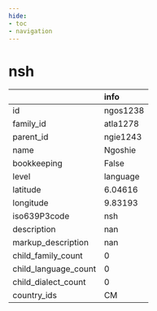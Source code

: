 ```yaml
---
hide:
- toc
- navigation
---
```

# nsh
|                      | info     |
|:---------------------|:---------|
| id                   | ngos1238 |
| family_id            | atla1278 |
| parent_id            | ngie1243 |
| name                 | Ngoshie  |
| bookkeeping          | False    |
| level                | language |
| latitude             | 6.04616  |
| longitude            | 9.83193  |
| iso639P3code         | nsh      |
| description          | nan      |
| markup_description   | nan      |
| child_family_count   | 0        |
| child_language_count | 0        |
| child_dialect_count  | 0        |
| country_ids          | CM       |